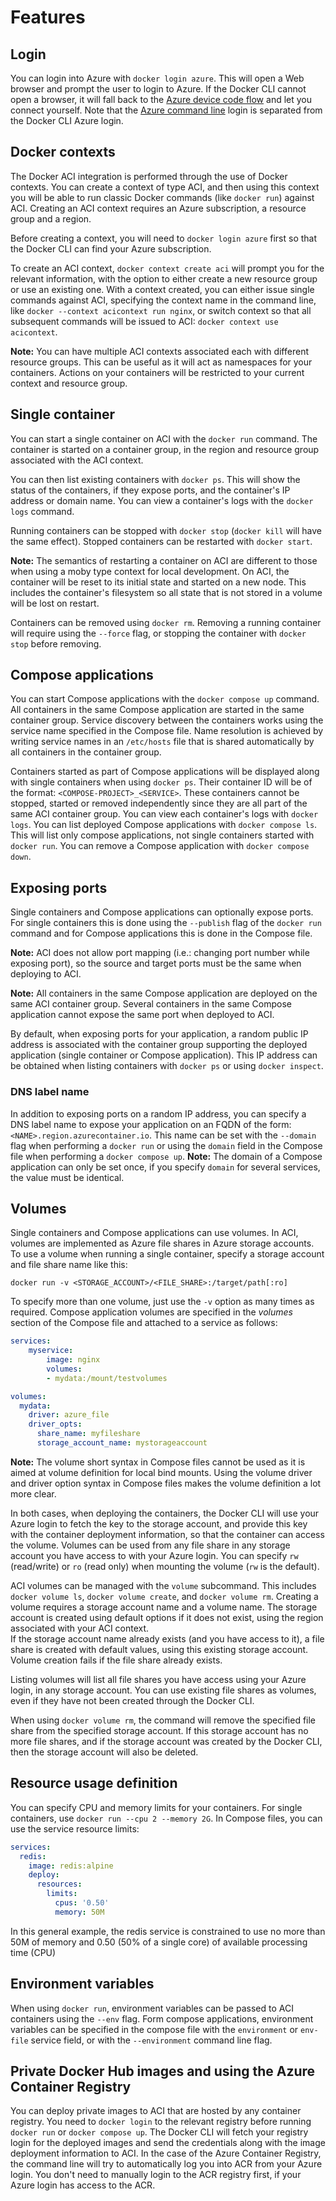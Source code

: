 # Features

## Login

You can login into Azure with `docker login azure`. This will open a Web browser and prompt the user to login to Azure. If the Docker CLI cannot open a browser, it will fall back to the [Azure device code flow](https://docs.microsoft.com/en-us/azure/active-directory/develop/v2-oauth2-device-code) and let you connect yourself.
Note that the [Azure command line](https://docs.microsoft.com/en-us/cli/azure/) login is separated from the Docker CLI Azure login.

## Docker contexts

The Docker ACI integration is performed through the use of Docker contexts. You can create a context of type ACI, and then using this context you will be able to run classic Docker commands (like `docker run`) against ACI.
Creating an ACI context requires an Azure subscription, a resource group and a region. 

Before creating a context, you will need to `docker login azure` first so that the Docker CLI can find your Azure subscription.

To create an ACI context, `docker context create aci` will prompt you for the relevant information, with the option to either create a new resource group or use an existing one.
With a context created, you can either issue single commands against ACI, specifying the context name in the command line, like `docker --context acicontext run nginx`, or switch context so that all subsequent commands will be issued to ACI: `docker context use acicontext`.

**Note:** You can have multiple ACI contexts associated each with different resource groups. This can be useful as it will act as namespaces for your containers. Actions on your containers will be restricted to your current context and resource group.

## Single container

You can start a single container on ACI with the `docker run` command. 
The container is started on a container group, in the region and resource group associated with the ACI context.

You can then list existing containers with `docker ps`. This will show the status of the containers, if they expose ports, and the container's IP address or domain name.
You can view a container's logs with the `docker logs` command.

Running containers can be stopped with `docker stop` (`docker kill` will have the same effect). Stopped containers can be restarted with `docker start`.
 
**Note:** The semantics of restarting a container on ACI are different to those when using a moby type context for local development. On ACI, the container will be reset to its initial state and started on a new node. This includes the container's filesystem so all state that is not stored in a volume will be lost on restart.

Containers can be removed using `docker rm`. Removing a running container will require using the `--force` flag, or stopping the container with `docker stop` before removing.   

## Compose applications

You can start Compose applications with the `docker compose up` command.
All containers in the same Compose application are started in the same container group. Service discovery between the containers works using the service name specified in the Compose file.
Name resolution is achieved by writing service names in an `/etc/hosts` file that is shared automatically by all containers in the container group.

Containers started as part of Compose applications will be displayed along with single containers when using `docker ps`. 
Their container ID will be of the format: `<COMPOSE-PROJECT>_<SERVICE>`. 
These containers cannot be stopped, started or removed independently since they are all part of the same ACI container group. You can view each container's logs with `docker logs`.
You can list deployed Compose applications with `docker compose ls`. This will list only compose applications, not single containers started with `docker run`.
You can remove a Compose application with `docker compose down`.

## Exposing ports

Single containers and Compose applications can optionally expose ports. For single containers this is done using the `--publish` flag of the `docker run` command and for Compose applications this is done in the Compose file.
 
**Note:** ACI does not allow port mapping (i.e.: changing port number while exposing port), so the source and target ports must be the same when deploying to ACI.

**Note:** All containers in the same Compose application are deployed on the same ACI container group. Several containers in the same Compose application cannot expose the same port when deployed to ACI.

By default, when exposing ports for your application, a random public IP address is associated with the container group supporting the deployed application (single container or Compose application).
This IP address can be obtained when listing containers with `docker ps` or using `docker inspect`.    

### DNS label name

In addition to exposing ports on a random IP address, you can specify a DNS label name to expose your application on an FQDN of the form: `<NAME>.region.azurecontainer.io`.
This name can be set with the `--domain` flag when performing a `docker run` or using the `domain` field in the Compose file when performing a `docker compose up`.
**Note:** The domain of a Compose application can only be set once, if you specify `domain` for several services, the value must be identical.

## Volumes

Single containers and Compose applications can use volumes. In ACI, volumes are implemented as Azure file shares in Azure storage accounts.
To use a volume when running a single container, specify a storage account and file share name like this: 

```console
docker run -v <STORAGE_ACCOUNT>/<FILE_SHARE>:/target/path[:ro]
```
  
To specify more than one volume, just use the `-v` option as many times as required.
Compose application volumes are specified in the _volumes_ section of the Compose file and attached to a service as follows:

```yaml
services:
    myservice:
        image: nginx
        volumes:
        - mydata:/mount/testvolumes

volumes:
  mydata:
    driver: azure_file
    driver_opts:
      share_name: myfileshare
      storage_account_name: mystorageaccount
```

**Note:** The volume short syntax in Compose files cannot be used as it is aimed at volume definition for local bind mounts. Using the volume driver and driver option syntax in Compose files makes the volume definition a lot more clear.

In both cases, when deploying the containers, the Docker CLI will use your Azure login to fetch the key to the storage account, and provide this key with the container deployment information, so that the container can access the volume.
Volumes can be used from any file share in any storage account you have access to with your Azure login. You can specify `rw` (read/write) or `ro` (read only) when mounting the volume (`rw` is the default).

ACI volumes can be managed with the `volume` subcommand. This includes `docker volume ls`, `docker volume create`, and `docker volume rm`. 
Creating a volume requires a storage account name and a volume name. The storage account is created using default options if it does not exist, using the region associated with your ACI context.  
If the storage account name already exists (and you have access to it), a file share is created with default values, using this existing storage account. Volume creation fails if the file share already exists.

Listing volumes will list all file shares you have access using your Azure login, in any storage account. You can use existing file shares as volumes, even if they have not been created through the Docker CLI.

When using `docker volume rm`, the command will remove the specified file share from the specified storage account. If this storage account has no more file shares, and if the storage account was created by the Docker CLI, then the storage account will also be deleted.

## Resource usage definition

You can specify CPU and memory limits for your containers.
For single containers, use `docker run --cpu 2 --memory 2G`. 
In Compose files, you can use the service resource limits:

```yaml
services:
  redis:
    image: redis:alpine
    deploy:
      resources:
        limits:
          cpus: '0.50'
          memory: 50M
```

In this general example, the redis service is constrained to use no more than 50M of memory and 0.50 (50% of a single core) of available processing time (CPU)

## Environment variables

When using `docker run`, environment variables can be passed to ACI containers using the `--env` flag.
Form compose applications, environment variables can be specified in the compose file with the `environment` or `env-file` service field, or with the `--environment` command line flag.

## Private Docker Hub images and using the Azure Container Registry

You can deploy private images to ACI that are hosted by any container registry. You need to `docker login` to the relevant registry before running `docker run` or `docker compose up`. The Docker CLI will fetch your registry login for the deployed images and send the credentials along with the image deployment information to ACI.
In the case of the Azure Container Registry, the command line will try to automatically log you into ACR from your Azure login. You don't need to manually login to the ACR registry first, if your Azure login has access to the ACR.
